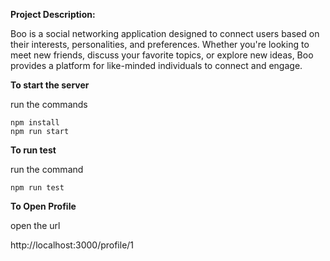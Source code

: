 **Project Description:**

Boo is a social networking application designed to connect users based on their interests, personalities, and preferences. Whether you're looking to meet new friends, discuss your favorite topics, or explore new ideas, Boo provides a platform for like-minded individuals to connect and engage.

**To start the server**

run the commands

    npm install
    npm run start

**To run test**

run the command

    npm run test

**To Open Profile**

open the url

http://localhost:3000/profile/1
